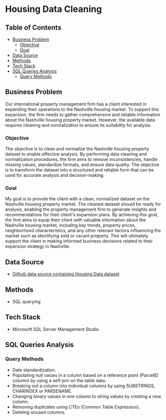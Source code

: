 # Housing Data Cleaning

## Table of Contents
- [Business Problem](#business-problem)
  * [Objective](#objective)
  * [Goal](#goal)
- [Data Source](#data-source)
- [Methods](#methods)
- [Tech Stack](#tech-stack)
- [SQL Queries Analysis](#sql-queries-analysis)
  * [Query Methods](#query-methods)


## Business Problem
Our international property management firm has a client interested in expanding their operations to the Nashville housing market. To support this expansion, the firm needs to gather comprehensive and reliable information about the Nashville housing property market. However, the available data requires cleaning and normalization to ensure its suitability for analysis.

### Objective 
The objective is to clean and normalize the Nashville housing property dataset to enable effective analysis. By performing data cleaning and normalization procedures, the firm aims to remove inconsistencies, handle missing values, standardize formats, and ensure data quality. The objective is to transform the dataset into a structured and reliable form that can be used for accurate analysis and decision-making.

### Goal
My goal is to provide the client with a clean, normalized dataset on the Nashville housing property market. The cleaned dataset should be ready for analysis, enabling the property management firm to generate insights and recommendations for their client's expansion plans. By achieving this goal, the firm aims to equip their client with valuable information about the Nashville housing market, including key trends, property prices, neighborhood characteristics, and any other relevant factors influencing the market such as identifying sold or vacant property. This will ultimately support the client in making informed business decisions related to their expansion strategy in Nashville.

## Data Source
- [Github data source containing Housing Data dataset](https://github.com/AlexTheAnalyst/PortfolioProjects/blob/main/Nashville%20Housing%20Data%20for%20Data%20Cleaning.xlsx)

## Methods
- SQL querying

## Tech Stack
- Microsoft SQL Server Management Studio

## SQL Queries Analysis
### Query Methods
- Date standardization.
- Populating null values in a column based on a reference point (ParcelID column) by using a self-join on the table data.
- Breaking out a column into individual columns by using SUBSTRINGS, CHARINDEX or PARSENAME.
- Changing binary values in one column to string values by creating a new column.
- Removing duplicates using CTEs (Common Table Expression).
- Deleting unused columns.

